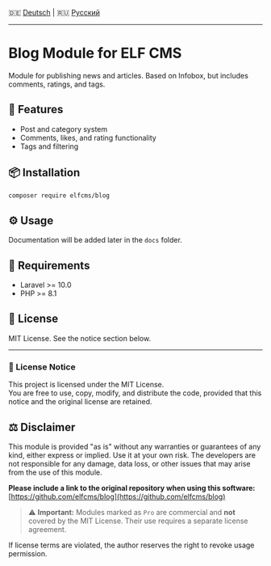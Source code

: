 🇩🇪 [Deutsch](README.de.md) | 🇷🇺 [Русский](README.ru.md)

---
# Blog Module for ELF CMS

Module for publishing news and articles. Based on Infobox, but includes comments, ratings, and tags.

## 🚀 Features

- Post and category system
- Comments, likes, and rating functionality
- Tags and filtering

## 📦 Installation

```bash
composer require elfcms/blog
```

## ⚙️ Usage

Documentation will be added later in the `docs` folder.

## 🧩 Requirements

- Laravel >= 10.0
- PHP >= 8.1

## 🪪 License

MIT License. See the notice section below.

---

### 📜 License Notice

This project is licensed under the MIT License.  
You are free to use, copy, modify, and distribute the code, provided that this notice and the original license are retained.

## ⚖️ Disclaimer

This module is provided "as is" without any warranties or guarantees of any kind, either express or implied. Use it at your own risk. The developers are not responsible for any damage, data loss, or other issues that may arise from the use of this module.

**Please include a link to the original repository when using this software:**  
[https://github.com/elfcms/blog](https://github.com/elfcms/blog)

> ⚠️ **Important:** Modules marked as `Pro` are commercial and **not** covered by the MIT License. Their use requires a separate license agreement.

If license terms are violated, the author reserves the right to revoke usage permission.